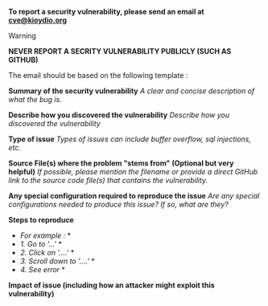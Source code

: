 **To report a security vulnerability, please send an email at cve@kioydio.org**

> [!WARNING]
> **NEVER REPORT A SECRITY VULNERABILITY PUBLICLY (SUCH AS GITHUB)**

The email should be based on the following template :

**Summary of the security vulnerability**
*A clear and concise description of what the bug is.*

**Describe how you discovered the vulnerability**
*Describe how you discovered the vulnerability*

**Type of issue**
*Types of issues can include buffer overflow, sql injections, etc.*

**Source File(s) where the problem "stems from" (Optional but very helpful)**
*If possible, please mention the filename or provide a direct GitHub link to the*
*source code file(s) that contains the vulnerability.*

**Any special configuration required to reproduce the issue**
*Are any special configurations needed to produce this issue? If so, what are they?*

**Steps to reproduce**
* *For example :* *
* *1. Go to '...'* *
* *2. Click on '....'* *
* *3. Scroll down to '....'* *
* *4. See error* *

**Impact of issue (including how an attacker might exploit this vulnerability)**
